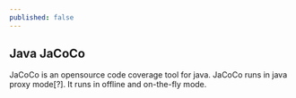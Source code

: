 ```yaml
---
published: false
---
```

## Java JaCoCo

JaCoCo is an opensource code coverage tool for java. JaCoCo runs in java proxy mode[?]. It runs in offline and on-the-fly mode.
